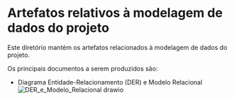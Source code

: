 # Artefatos relativos à modelagem de dados do projeto

Este diretório mantém os artefatos relacionados à modelagem de dados do projeto. 

Os principais documentos a serem produzidos são:


* Diagrama Entidade-Relacionamento (DER) e Modelo Relacional
![DER_e_Modelo_Relacional drawio](https://github.com/ICEI-PUC-Minas-PMV-SI/pmv-si-2023-2-pe2-t2-grupo-3-varejo-online/assets/127874059/f7c0b1fa-4967-4516-85d2-5261de5b165a)
